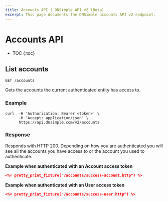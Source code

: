```yaml
---
title: Accounts API | DNSimple API v2 (Beta)
excerpt: This page documents the DNSimple accounts API v2 endpoint.
---
```


# Accounts API

* TOC
{:toc}


## List accounts

    GET /accounts

Gets the accounts the current authenticated entity has access to.

### Example

    curl  -H 'Authorization: Bearer <token>' \
          -H 'Accept: application/json' \
          https://api.dnsimple.com/v2/accounts

### Response

Responds with HTTP 200. Depending on how you are authenticated you will see all the accounts you have access to or the account you used to authenticate.

**Example when authenticated with an Account access token**

~~~json
<%= pretty_print_fixture("/accounts/success-account.http") %>
~~~

**Example when authenticated with an User access token**

~~~json
<%= pretty_print_fixture("/accounts/success-user.http") %>
~~~
